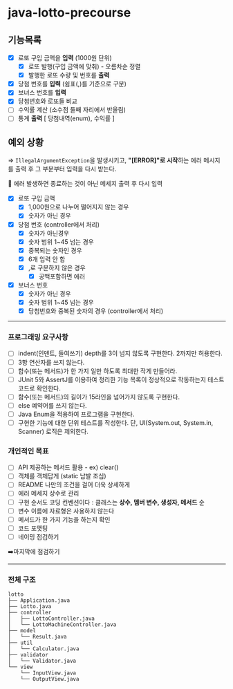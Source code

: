 # java-lotto-precourse

## 기능목록

- [x]  로또 구입 금액을 **입력** (1000원 단위)
    - [x]  로또 발행(구입 금액에 맞춰) - 오름차순 정렬
    - [x]  발행한 로또 수량 및 번호를 **출력**
- [x]  당첨 번호를 **입력** (쉼표(,)를 기준으로 구분)
- [x]  보너스 번호를 **입력**
- [x]  당첨번호와 로또들 비교
- [ ]  수익률 계산 (소수점 둘째 자리에서 반올림)
- [ ]  통계 **출력** [ 당첨내역(enum), 수익률 ]

## 예외 상황

⇒ `IllegalArgumentException`을 발생시키고, **"[ERROR]"로 시작**하는 에러 메시지를 출력 후 그 부분부터 입력을 다시 받는다.

🚨 에러 발생하면 종료하는 것이 아닌 메세지 출력 후 다시 입력

- [x]  로또 구입 금액
    - [x]  1,000원으로 나누어 떨어지지 않는 경우
    - [x]  숫자가 아닌 경우
- [x]  당첨 번호 (controller에서 처리)
    - [x]  숫자가 아닌경우
    - [x]  숫자 범위 1~45 넘는 경우
    - [x]  중복되는 숫자인 경우
    - [x]  6개 입력 안 함
    - [x]  ,로 구분하지 않은 경우
        - [x]  공백포함하면 에러
- [x]  보너스 번호
    - [x]  숫자가 아닌 경우
    - [x]  숫자 범위 1~45 넘는 경우
    - [x]  당첨번호와 중복된 숫자의 경우 (controller에서 처리)
---
### 프로그래밍 요구사항

- [ ]  indent(인덴트, 들여쓰기) depth를 3이 넘지 않도록 구현한다. 2까지만 허용한다.
- [ ]  3항 연산자를 쓰지 않는다.
- [ ]  함수(또는 메서드)가 한 가지 일만 하도록 최대한 작게 만들어라.
- [ ]  JUnit 5와 AssertJ를 이용하여 정리한 기능 목록이 정상적으로 작동하는지 테스트 코드로 확인한다.
- [ ]  함수(또는 메서드)의 길이가 15라인을 넘어가지 않도록 구현한다.
- [ ]  else 예약어를 쓰지 않는다.
- [ ]  Java Enum을 적용하여 프로그램을 구현한다.
- [ ]  구현한 기능에 대한 단위 테스트를 작성한다. 단, UI(System.out, System.in, Scanner) 로직은 제외한다.  

### 개인적인 목표
- [ ]  API 제공하는 메서드 활용 - ex) clear()
- [ ]  객체를 객체답게 (static 남발 조심)
- [ ]  README 나만의 조건을 걸어 더욱 상세하게
- [ ]  에러 메세지 상수로 관리
- [ ]  구현 순서도 코딩 컨벤션이다 : 클래스는 **상수, 멤버 변수, 생성자, 메서드** 순
- [ ]  변수 이름에 자료형은 사용하지 않는다
- [ ]  메서드가 한 가지 기능을 하는지 확인
- [ ]  코드 포맷팅
- [ ]  네이밍 점검하기

➡️마지막에 점검하기

---
### 전체 구조
```
lotto
├── Application.java
├── Lotto.java
├── controller
│   ├── LottoController.java
│   └── LottoMachineController.java
├── model
│   └── Result.java
├── util
│   └── Calculator.java
├── validator
│   └── Validator.java
└── view
    └── InputView.java
    └── OutputView.java

```
